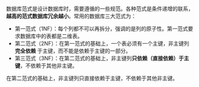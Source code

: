 数据库范式是设计数据库时，需要遵循的一些规范。各种范式是条件递增的联系，**越高的范式数据库冗余越小**。常用的数据库三大范式为：
- 第一范式（1NF）：每个列都不可以再拆分，强调的是列的原子性。第一范式要求数据库中的表都是二维表。
- 第二范式（2NF）：在第一范式的基础上，一个表必须有一个主键，非主键列 **完全依赖** 于主键，而不能是依赖于主键的一部分。
- 第三范式（3NF）：在第二范式的基础上，非主键列**只依赖（直接依赖）于主键**，不依赖于其他非主键。
 
在第二范式的基础上，非主键列只直接依赖于主键，不依赖于其他非主键。